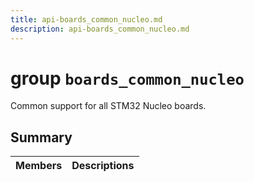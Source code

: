 ```yaml
---
title: api-boards_common_nucleo.md
description: api-boards_common_nucleo.md
---
```

# group `boards_common_nucleo` 

Common support for all STM32 Nucleo boards.

## Summary

 Members                        | Descriptions                                
--------------------------------|---------------------------------------------

